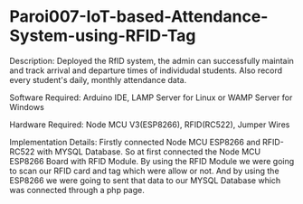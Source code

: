 # Paroi007-IoT-based-Attendance-System-using-RFID-Tag
Description: Deployed the RfID system, the admin can successfully maintain and track arrival and departure times of individudal students. Also record every student's daily, monthly attendance data.

Software Required: Arduino IDE, LAMP Server for Linux or WAMP Server for Windows

Hardware Required: Node MCU V3(ESP8266), RFID(RC522), Jumper Wires

Implementation Details: Firstly connected Node MCU ESP8266 and RFID- RC522 with MYSQL Database. So at first connected the Node MCU ESP8266 Board with RFID Module. By using the RFID Module we were going to scan our RFID card and tag which were allow or not. And by using the ESP8266 we were going to sent that data to our MYSQL Database which was connected through a php page. 

